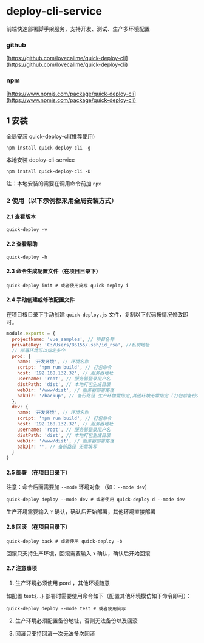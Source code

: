 # deploy-cli-service

前端快速部署脚手架服务，支持开发、测试、生产多环境配置

### github

[https://github.com/lovecallme/quick-deploy-cli](https://github.com/lovecallme/quick-deploy-cli)

### npm

[https://www.npmjs.com/package/quick-deploy-cli](https://www.npmjs.com/package/quick-deploy-cli)

## 1 安装

全局安装 quick-deploy-cli(推荐使用)

```shell
npm install quick-deploy-cli -g
```

本地安装 deploy-cli-service

```shell
npm install quick-deploy-cli -D
```

注：本地安装的需要在调用命令前加 `npx`

### 2 使用（以下示例都采用全局安装方式）

#### 2.1 查看版本

```shell
quick-deploy -v
```

#### 2.2 查看帮助

```shell
quick-deploy -h
```
#### 2.3 命令生成配置文件（在项目目录下）

```shell
quick-deploy init # 或者使用简写 quick-deploy i
```

#### 2.4 手动创建或修改配置文件

在项目根目录下手动创建 `quick-deploy.js` 文件，复制以下代码按情况修改即可。

```javascript
module.exports = {
  projectName: 'vue_samples', // 项目名称
  privateKey: 'C:/Users/86155/.ssh/id_rsa', //私钥地址
  // 部署环境可以指定多个
  prod: {
    name: '开发环境', // 环境名称
    script: 'npm run build', // 打包命令
    host: '192.168.132.32', // 服务器地址
    username: 'root', // 服务器登录用户名
    distPath: 'dist', // 本地打包生成目录
    webDir: '/www/dist', // 服务器部署路径
    bakDir: '/backup', // 备份路径 生产环境需指定,其他环境无需指定 (打包前备份之前部署目录 最终备份路径为 /backup/last-dist/dist.zip)
  },
  dev: {
    name: '开发环境', // 环境名称
    script: 'npm run build', // 打包命令
    host: '192.168.132.32', // 服务器地址
    username: 'root', // 服务器登录用户名
    distPath: 'dist', // 本地打包生成目录
    webDir: '/www/dist', // 服务器部署路径
    bakDir: '', // 备份路径 无需填写
  }
}
```

#### 2.5 部署 （在项目目录下）

注意：命令后面需要加 `--mode` 环境对象 （如：`--mode dev`）

```shell
quick-deploy deploy --mode dev # 或者使用 quick-deploy d --mode dev
```

生产环境需要输入 `Y` 确认，确认后开始部署，其他环境直接部署

#### 2.6 回滚 （在项目目录下）

```shell
quick-deploy back # 或者使用 quick-deploy -b
```

回滚只支持生产环境，回滚需要输入 `Y` 确认，确认后开始回滚


#### 2.7 注意事项
1. 生产环境必须使用 pord ，其他环境随意

如配置 test:{...} 部署时需要使用命令如下（配置其他环境模仿如下命令即可）：

```shell
quick-deploy deploy --mode test # 或者使用简写
```

2. 生产环境必须配置备份地址，否则无法备份以及回滚

3. 回滚只支持回滚一次无法多次回滚